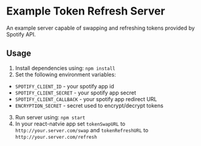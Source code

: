 # Example Token Refresh Server

An example server capable of swapping and refreshing tokens provided by Spotify API.

## Usage

1. Install dependencies using: `npm install`
2. Set the following environment variables:

* `SPOTIFY_CLIENT_ID` - your spotify app id
* `SPOTIFY_CLIENT_SECRET` - your spotify app secret
* `SPOTIFY_CLIENT_CALLBACK` - your spotify app redirect URL
* `ENCRYPTION_SECRET` - secret used to encrypt/decrypt tokens

3. Run server using: `npm start`
4. In your react-natvie app set `tokenSwapURL` to `http://your.server.com/swap` and `tokenRefreshURL` to `http://your.server.com/refresh`
